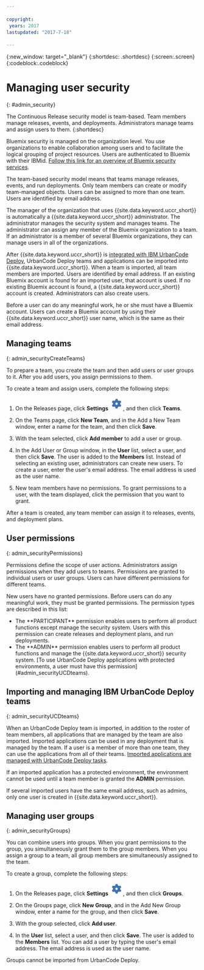 ```yaml
---

copyright:
 years: 2017
lastupdated: "2017-7-18"

---
```


{:new_window: target="_blank"}
{:shortdesc: .shortdesc}
{:screen:.screen}
{:codeblock:.codeblock}

# Managing user security
{: #admin_security}

The Continuous Release security model is team-based. Team members manage releases, events, and deployments. Administrators manage teams and assign users to them.
{:shortdesc}

Bluemix security is managed on the organization level. You use organizations to enable collaboration among users and to facilitate the logical grouping of project resources. Users are authenticated to Bluemix with their IBMid. [Follow this link for an overview of Bluemix security services](https://console.bluemix.net/docs/security/index.html).

The team-based security model means that teams manage releases, events, and run deployments. Only team members can create or modify team-managed objects. Users can be assigned to more than one team. Users are identified by email address.

The manager of the organization that uses {{site.data.keyword.uccr_short}} is automatically a {{site.data.keyword.uccr_short}} administrator. The administrator manages the security system and manages teams. The administrator can assign any member of the Bluemix organization to a team. If an administrator is a member of several Bluemix organizations, they can manage users in all of the organizations.

After {{site.data.keyword.uccr_short}} is [integrated with IBM UrbanCode Deploy](index.html#gs_install_dc), UrbanCode Deploy teams and applications can be imported into {{site.data.keyword.uccr_short}}. When a team is imported, all team members are imported. Users are identified by email address. If an existing Bluemix account is found for an imported user, that account is used. If no existing Bluemix account is found, a {{site.data.keyword.uccr_short}} account is created. Administrators can also create users.

Before a user can do any meaningful work, he or she must have a Bluemix account. Users can create a Bluemix account by using their {{site.data.keyword.uccr_short}} user name, which is the same as their email address.

## Managing teams
{: admin_securityCreateTeams}

To prepare a team, you create the team and then add users or user groups to it. After you add users, you assign permissions to them.

To create a team and assign users, complete the following steps:

1. On the Releases page, click **Settings** <img class="inline" src="images/cal-set.png"  alt="Settings icon">, and then click **Teams**.

1. On the Teams page, click **New Team**, and in the Add a New Team window, enter a name for the team, and then click **Save**.

3. With the team selected, click **Add member** to add a user or group.  

3. In the Add User or Group window, in the **User** list, select a user, and then click **Save**. The user is added to the **Members** list. Instead of selecting an existing user, administrators can create new users. To create a user, enter the user's email address. The email address is used as the user name.

3. New team members have no permissions. To grant permissions to a user, with the team displayed, click the permission that you want to grant.

After a team is created, any team member can assign it to releases, events, and deployment plans.

## User permissions
{: admin_securityPermissions}

Permissions define the scope of user actions. Administrators assign permissions when they add users to teams. Permissions are granted to individual users or user groups. Users can have different permissions for different teams.

New users have no granted permissions. Before users can do any meaningful work, they must be granted permissions. The permission types are described in this list:
<ul>
<li>The **PARTICIPANT** permission enables users to perform all product functions except manage the security system. Users with this permission can create releases and deployment plans, and run deployments.</li>
<li>The **ADMIN** permission enables users to perform all product functions and manage the {{site.data.keyword.uccr_short}} security system. [To use UrbanCode Deploy applications with protected environments, a user must have this permission](#admin_securityUCDteams).</li>
</ul>

## Importing and managing IBM UrbanCode Deploy teams
{: admin_securityUCDteams}

When an UrbanCode Deploy team is imported, in addition to the roster of team members, all applications that are managed by the team are also imported. Imported applications can be used in any deployment that is managed by the team. If a user is a member of more than one team, they can use the applications from all of their teams. [Imported applications are managed with UrbanCode Deploy tasks](UCCR_tasks.html#tasks_UDTasks).

 If an imported application has a protected environment, the environment cannot be used until a team member is granted the **ADMIN** permission.

 If several imported users have the same email address, such as admins, only one user is created in {{site.data.keyword.uccr_short}}.

## Managing user groups
{: admin_securityGroups}

You can combine users into groups. When you grant permissions to the group, you simultaneously grant them to the group members. When you assign a group to a team, all group members are simultaneously assigned to the team.

To create a group, complete the following steps:

1. On the Releases page, click **Settings** <img class="inline" src="images/cal-set.png"  alt="Settings icon">, and then click **Groups**.

1. On the Groups page, click **New Group**, and in the Add New Group window, enter a name for the group, and then click **Save**.

3. With the group selected, click **Add user**.  

3. In the **User** list, select a user, and then click **Save**. The user is added to the **Members** list. You can add a user by typing the user's email address. The email address is used as the user name.

Groups cannot be imported from UrbanCode Deploy.


